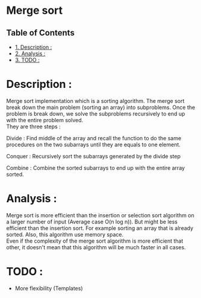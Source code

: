 # Merge sort

<div id="table-of-contents">
<h2>Table of Contents</h2>
<div id="text-table-of-contents">
<ul>
<li><a href="#sec-1">1. Description :</a></li>
<li><a href="#sec-2">2. Analysis :</a></li>
<li><a href="#sec-3">3. <span class="todo TODO">TODO</span> :</a></li>
</ul>
</div>
</div>

# Description :<a id="sec-1" name="sec-1"></a>

Merge sort implementation which is a sorting algorithm. The merge
sort break down the main problem (sorting an array) into
subproblems. Once the problem is break down, we solve the
subproblems recursively to end up with the entire problem solved. <br />
They are three steps : <br />

Divide : Find middle of the array and recall the function to
do the same procedures on the two subarrays until they are equals
to one element.<br />

Conquer : Recursively sort the subarrays generated by the divide
step <br />

Combine : Combine the sorted subarrays to end up with the entire
array sorted.

# Analysis :<a id="sec-2" name="sec-2"></a>

Merge sort is more efficient than the insertion or selection sort
algorithm on a larger number of input (Average case O(n log n)).
But might be less efficient than the insertion sort. For example
sorting an array that is already sorted. Also, this algorithm use
memory space. <br />
Even if the complexity of the merge sort algorithm is more efficient
that other, it doesn't mean that this algorithm will be much faster
in all cases.

# TODO :<a id="sec-3" name="sec-3"></a>

-   More flexibility (Templates)